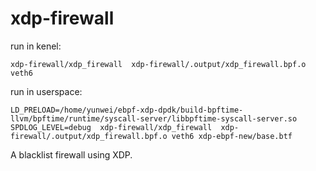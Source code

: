 # xdp-firewall

run in kenel:

```console
xdp-firewall/xdp_firewall  xdp-firewall/.output/xdp_firewall.bpf.o veth6
```

run in userspace:

```console
LD_PRELOAD=/home/yunwei/ebpf-xdp-dpdk/build-bpftime-llvm/bpftime/runtime/syscall-server/libbpftime-syscall-server.so SPDLOG_LEVEL=debug  xdp-firewall/xdp_firewall  xdp-firewall/.output/xdp_firewall.bpf.o veth6 xdp-ebpf-new/base.btf
```

A blacklist firewall using XDP.
